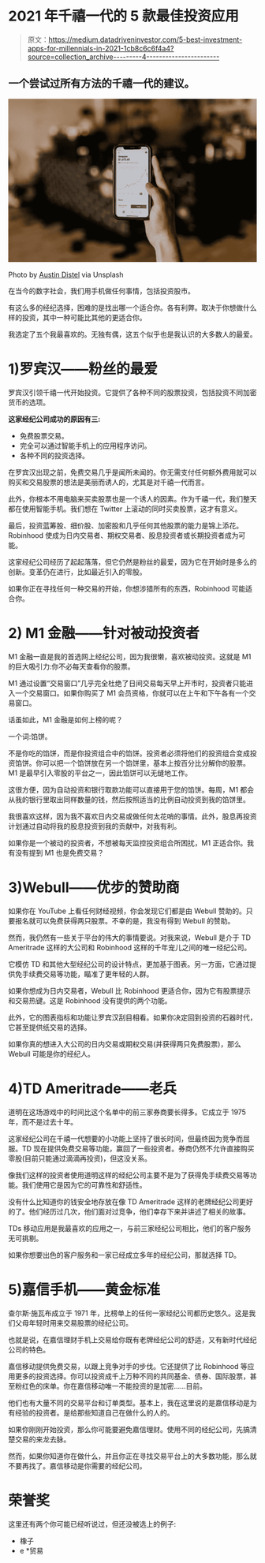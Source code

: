 # 2021 年千禧一代的 5 款最佳投资应用

> 原文：<https://medium.datadriveninvestor.com/5-best-investment-apps-for-millennials-in-2021-1cb8c6c6f4a4?source=collection_archive---------4----------------------->

## 一个尝试过所有方法的千禧一代的建议。

![](img/1ccc149447613d374c124e2d061622e2.png)

Photo by [Austin Distel](https://unsplash.com/@austindistel) via Unsplash

在当今的数字社会，我们用手机做任何事情，包括投资股市。

有这么多的经纪选择，困难的是找出哪一个适合你。各有利弊。取决于你想做什么样的投资，其中一种可能比其他的更适合你。

我选定了五个我最喜欢的。无独有偶，这五个似乎也是我认识的大多数人的最爱。

# 1)罗宾汉——粉丝的最爱

罗宾汉引领千禧一代开始投资。它提供了各种不同的股票投资，包括投资不同加密货币的选项。

**这家经纪公司成功的原因有三:**

*   免费股票交易。
*   完全可以通过智能手机上的应用程序访问。
*   各种不同的投资选择。

在罗宾汉出现之前，免费交易几乎是闻所未闻的。你无需支付任何额外费用就可以购买和交易股票的想法是美丽而诱人的，尤其是对千禧一代而言。

此外，你根本不用电脑来买卖股票也是一个诱人的因素。作为千禧一代，我们整天都在使用智能手机。我们想在 Twitter 上滚动的同时买卖股票，这才有意义。

最后，投资蓝筹股、细价股、加密股和几乎任何其他股票的能力是锦上添花。Robinhood 使成为日内交易者、期权交易者、股息投资者或长期投资者成为可能。

这家经纪公司经历了起起落落，但它仍然是粉丝的最爱，因为它在开始时是多么的创新。变革仍在进行，比如最近引入的零股。

如果你正在寻找任何一种交易的开始，你想涉猎所有的东西，Robinhood 可能适合你。

# 2) M1 金融——针对被动投资者

M1 金融一直是我的首选网上经纪公司，因为我很懒，喜欢被动投资。这就是 M1 的巨大吸引力:你不必每天查看你的股票。

M1 通过设置“交易窗口”几乎完全杜绝了日间交易每天早上开市时，投资者只能进入一个交易窗口。如果你购买了 M1 会员资格，你就可以在上午和下午各有一个交易窗口。

话虽如此，M1 金融是如何上榜的呢？

一个词:馅饼。

不是你吃的馅饼，而是你投资组合中的馅饼。投资者必须将他们的投资组合变成投资馅饼。你可以把一个馅饼放在另一个馅饼里，基本上按百分比分解你的股票。M1 是最早引入零股的平台之一，因此馅饼可以无缝地工作。

这很方便，因为自动投资和银行取款功能可以直接用于您的馅饼。每周，M1 都会从我的银行里取出同样数量的钱，然后按照适当的比例自动投资到我的馅饼里。

我很喜欢这样，因为我不喜欢日内交易或做任何太花哨的事情。此外，股息再投资计划通过自动将我的股息投资到我的贡献中，对我有利。

如果你是一个被动的投资者，不想被每天监控投资组合所困扰，M1 正适合你。我有没有提到 M1 也是免费交易？

# 3)Webull——优步的赞助商

如果你在 YouTube 上看任何财经视频，你会发现它们都是由 Webull 赞助的。只要报名就可以免费获得两只股票。不幸的是，我没有得到 Webull 的赞助。

然而，我仍然有一些关于平台的伟大的事情要说。对我来说，Webull 是介于 TD Ameritrade 这样的大公司和 Robinhood 这样的千年宠儿之间的唯一经纪公司。

它模仿 TD 和其他大型经纪公司的设计特点，更加基于图表。另一方面，它通过提供免手续费交易等功能，瞄准了更年轻的人群。

如果你想成为日内交易者，Webull 比 Robinhood 更适合你，因为它有股票提示和交易热键。这是 Robinhood 没有提供的两个功能。

此外，它的图表指标和功能让罗宾汉刮目相看。如果你决定回到投资的石器时代，它甚至提供纸交易的选择。

如果你真的想进入大公司的日内交易或期权交易(并获得两只免费股票)，那么 Webull 可能是你的经纪人。

# 4)TD Ameritrade——老兵

道明在这场游戏中的时间比这个名单中的前三家券商要长得多。它成立于 1975 年，而不是过去十年。

这家经纪公司在千禧一代想要的小功能上坚持了很长时间，但最终因为竞争而屈服。TD 现在提供免费交易等功能，赢回了一些投资者。券商仍然不允许直接购买零股(目前只能通过滴滴再投资)，但这没关系。

像我们这样的投资者使用道明这样的经纪公司主要不是为了获得免手续费交易等功能。我们使用它是因为它的可靠性和舒适性。

没有什么比知道你的钱安全地存放在像 TD Ameritrade 这样的老牌经纪公司更好的了。他们经历过几次，他们面对过竞争，他们幸存下来并讲述了相关的故事。

TDs 移动应用是我最喜欢的应用之一，与前三家经纪公司相比，他们的客户服务无可挑剔。

如果你想要出色的客户服务和一家已经成立多年的经纪公司，那就选择 TD。

# 5)嘉信手机——黄金标准

查尔斯·施瓦布成立于 1971 年，比榜单上的任何一家经纪公司都历史悠久。这是我们父母年轻时用来交易股票的经纪公司。

也就是说，在嘉信理财手机上交易给你既有老牌经纪公司的舒适，又有新时代经纪公司的特色。

嘉信移动提供免费交易，以跟上竞争对手的步伐。它还提供了比 Robinhood 等应用更多的投资选择。你可以投资成千上万种不同的共同基金、债券、国际股票，甚至粉红色的床单。你在嘉信移动唯一不能投资的是加密……目前。

他们也有大量不同的交易平台和订单类型。基本上，我在这里说的是嘉信移动是为有经验的投资者。是给那些知道自己在做什么的人的。

如果你刚刚开始投资，那么你可能要避免嘉信理财。使用不同的经纪公司，先搞清楚交易的来龙去脉。

然而，如果你知道你在做什么，并且你正在寻找交易平台上的大多数功能，那么就不要再找了。嘉信移动是你需要的经纪公司。

# 荣誉奖

这里还有两个你可能已经听说过，但还没被选上的例子:

*   橡子
*   e *贸易